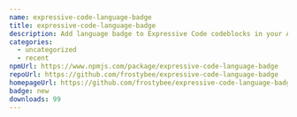 ```yaml
---
name: expressive-code-language-badge
title: expressive-code-language-badge
description: Add language badge to Expressive Code codeblocks in your Astro site.
categories:
  - uncategorized
  - recent
npmUrl: https://www.npmjs.com/package/expressive-code-language-badge
repoUrl: https://github.com/frostybee/expressive-code-language-badge
homepageUrl: https://github.com/frostybee/expressive-code-language-badge
badge: new
downloads: 99
---
```

